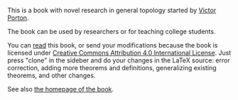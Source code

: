 This is a book with novel research in general topology started by <a href="http://portonvictor.org">Victor Porton</a>.

The book can be used by researchers or for teaching college students.</p>
You can [read](http://www.mathematics21.org/binaries/volume-1.pdf) this book, or send your modifications because the book is licensed under [Creative Commons Attribution 4.0 International License](http://creativecommons.org/licenses/by/4.0/). Just press "clone" in the sideber and do your changes in the LaTeX source: error correction, adding more theorems and definitions, generalizing existing theorems, and other changes.

See also [the homepage of the book](http://www.mathematics21.org/algebraic-general-topology.html).